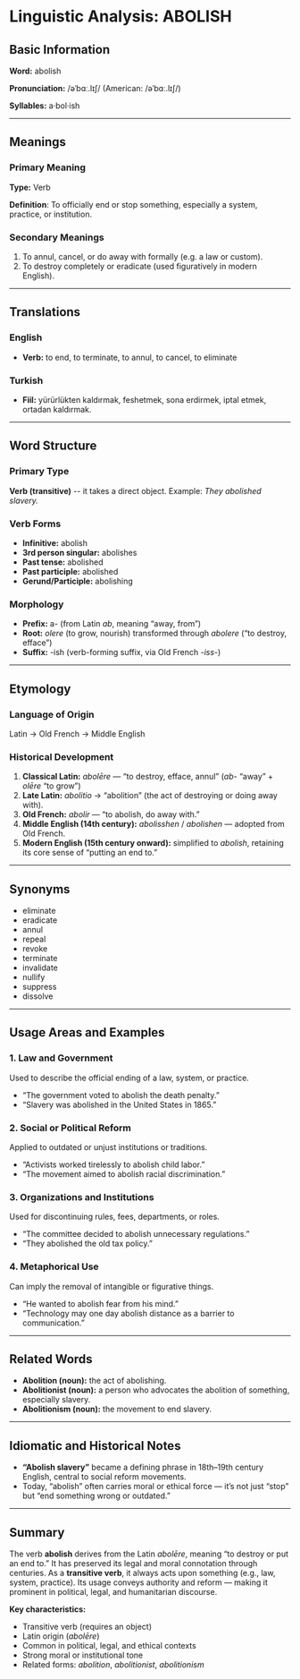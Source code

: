 # Linguistic Analysis: ABOLISH

## Basic Information

**Word:** abolish

**Pronunciation:** /əˈbɑː.lɪʃ/ (American: /əˈbɑː.lɪʃ/)

**Syllables:** a·bol·ish


---

## Meanings

### Primary Meaning

**Type:** Verb

**Definition**: To officially end or stop something, especially a system, practice, or institution.

### Secondary Meanings

1. To annul, cancel, or do away with formally (e.g. a law or custom).
2. To destroy completely or eradicate (used figuratively in modern English).

---

## Translations

### English

- **Verb:** to end, to terminate, to annul, to cancel, to eliminate

### Turkish

- **Fiil:** yürürlükten kaldırmak, feshetmek, sona erdirmek, iptal etmek, ortadan kaldırmak.

---

## Word Structure

### Primary Type

**Verb (transitive)** -- it takes a direct object.
Example: _They abolished slavery._

### Verb Forms

- **Infinitive:** abolish
- **3rd person singular:** abolishes
- **Past tense:** abolished
- **Past participle:** abolished
- **Gerund/Participle:** abolishing

### Morphology

- **Prefix:** a- (from Latin _ab_, meaning “away, from”)
- **Root:** _olere_ (to grow, nourish) transformed through _abolere_ (“to destroy, efface”)
- **Suffix:** -ish (verb-forming suffix, via Old French _-iss-_)

---

## Etymology

### Language of Origin

Latin → Old French → Middle English

### Historical Development

1. **Classical Latin:** _abolēre_ — “to destroy, efface, annul” (_ab-_ “away” + _olēre_ “to grow”)
2. **Late Latin:** _abolitio_ → “abolition” (the act of destroying or doing away with).
3. **Old French:** _abolir_ — “to abolish, do away with.”
4. **Middle English (14th century):** _abolisshen_ / _abolishen_ — adopted from Old French.
5. **Modern English (15th century onward):** simplified to _abolish_, retaining its core sense of “putting an end to.”

---

## Synonyms

- eliminate
- eradicate
- annul
- repeal
- revoke
- terminate
- invalidate
- nullify
- suppress
- dissolve

---

## Usage Areas and Examples

### 1. **Law and Government**

Used to describe the official ending of a law, system, or practice.

- “The government voted to abolish the death penalty.”
- “Slavery was abolished in the United States in 1865.”

### 2. **Social or Political Reform**

Applied to outdated or unjust institutions or traditions.

- “Activists worked tirelessly to abolish child labor.”
- “The movement aimed to abolish racial discrimination.”

### 3. **Organizations and Institutions**

Used for discontinuing rules, fees, departments, or roles.

- “The committee decided to abolish unnecessary regulations.”
- “They abolished the old tax policy.”

### 4. **Metaphorical Use**

Can imply the removal of intangible or figurative things.

- “He wanted to abolish fear from his mind.”
- “Technology may one day abolish distance as a barrier to communication.”

---

## Related Words

- **Abolition (noun):** the act of abolishing.
- **Abolitionist (noun):** a person who advocates the abolition of something, especially slavery.
- **Abolitionism (noun):** the movement to end slavery.

---

## Idiomatic and Historical Notes

- **“Abolish slavery”** became a defining phrase in 18th–19th century English, central to social reform movements.
- Today, “abolish” often carries moral or ethical force — it’s not just “stop” but “end something wrong or outdated.”

---

## Summary

The verb **abolish** derives from the Latin _abolēre_, meaning “to destroy or put an end to.” It has preserved its legal and moral connotation through centuries. As a **transitive verb**, it always acts upon something (e.g., law, system, practice). Its usage conveys authority and reform — making it prominent in political, legal, and humanitarian discourse.

**Key characteristics:**

- Transitive verb (requires an object)
- Latin origin (_abolēre_)
- Common in political, legal, and ethical contexts
- Strong moral or institutional tone
- Related forms: _abolition_, _abolitionist_, _abolitionism_
